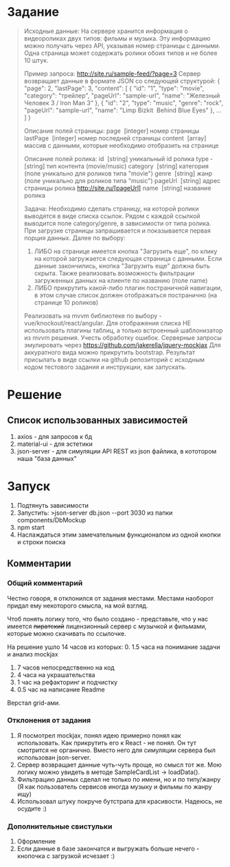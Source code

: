 # Задание
> Исходные данные:
>На сервере хранится информация о видеороликах двух типов: фильмы и музыка.
>Эту информацию можно получать через API, указывая номер страницы с данными.
>Одна страница может содержать ролики обоих типов и не более 10 штук.
>
>Пример запроса: http://site.ru/sample-feed/?page=3
>Сервер возвращает данные в формате JSON со следующей структурой:
>{
>	"page": 2,
>	"lastPage": 3,
>	"content": [
>		{
>			"id": "1",
>			"type": "movie",
>			"category": "трейлер",
>			"pageUrl": "sample-url",
>			"name": "Железный Человек 3 / Iron Man 3"
>		},
>		{
>			"id": "2",
>			"type": "music",
>			"genre": "rock",
>			"pageUrl": "sample-url",
>			"name": "Limp Bizkit ­ Behind Blue Eyes"
>		},
>		...
>	]
>}
>
>Описание полей страницы:
>page ­ [integer] номер страницы
>lastPage ­ [integer] номер последней страницы
>content ­ [array] массив с данными, которые необходимо отобразить на странице
>
>Описание полей ролика:
>id ­ [string] уникальный id ролика
>type ­ [string] тип контента (movie/music)
>category ­ [string] категория (поле уникально для роликов типа "movie")
>genre ­ [string] жанр (поле уникально для роликов типа "music")
>pageUrl ­ [string] адрес страницы ролика http://site.ru/[pageUrl]
>name ­ [string] название ролика
>
>Задача:
>Необходимо сделать страницу, на которой ролики выводятся в виде списка ссылок. Рядом с каждой ссылкой выводится поле category/genre, в зависимости от типа ролика. При загрузке страницы запрашивается и показывается первая порция данных.
>Далее по выбору:
>1) ЛИБО на странице имеется кнопка "Загрузить еще", по клику на которой загружается следующая страница с данными. Если данные закончились, кнопка "Загрузить еще" должна быть скрыта. Также реализовать возможность фильтрации загруженных данных на клиенте по названию (поле name)
>2) ЛИБО прикрутить какой-либо плагин постраничной навигации, в этом случае список должен отображаться постранично (на странице 10 роликов)
>
>Реализовать на mvvm библиотеке по выбору - vue/knockout/react/angular. Для отображения списка НЕ использовать плагины таблиц, а только встроенный шаблонизатор из mvvm решения. Учесть обработку ошибок. Серверные запросы эмулировать через https://github.com/jakerella/jquery-mockjax Для аккуратного вида можно прикрутить bootstrap.
>Результат присылать в виде ссылки на github репозиторий с исходным кодом тестового задания и инструкции, как запускать.

# Решение
## Список использованных зависимостей
1. axios - для запросов к бд
2. material-ui - для эстетики
3. json-server - для симуляции API REST из json файлика, в кототором наша "база данных"

# Запуск
1. Подтянуть зависимости
2. Запустить: >json-server db.json --port 3030 из папки components/DbMockup
3. npm start
4. Наслаждаться этим замечательным функционалом из одной кнопки и строки поиска

## Комментарии
### Общий комментарий
Честно говоря, я отклонился от задания местами.
Местами наоборот придал ему некоторого смысла, на мой взгляд.

Чтоб понять логику того, что было создано - представьте, что у нас имеется ~~пиратский~~ лицензионный сервер
с музычкой и фильмами, которые можно скачивать по ссылочке.

На решение ушло 14 часов из которых:
0. 1.5 часа на понимание задачи и анализ mockjax
1. 7 часов непосредственно на код
2. 4 часа на украшательства
3. 1 час на рефакторинг и подчистку
4. 0.5 час на написание Readme

Верстал grid-ами.

### Отклонения от задания
1. Я посмотрел mockjax, понял идею примерно понял как использовать. Как прикрутить его к React - не понял. Он тут смотрится не органично.
Вместо него для симуляции сервера был использован json-server.
2. Сервер возвращает данные чуть-чуть проще, но смысл тот же. Мою логику можно увидеть в методе SampleCardList -> loadData().
3. Фильтрацию данных сделал не только по имени, но и по типу/жанру (Я как пользователь сервисов иногда музыку и фильмы по жанру ищу)
4. Использовал штуку покруче бутстрапа для красивости. Надеюсь, не осудите :)

### Дополнительные свистульки
1. Оформление
2. Если данные в базе закончатся и выгружать больше нечего - кнопочка с загрузкой исчезает :)